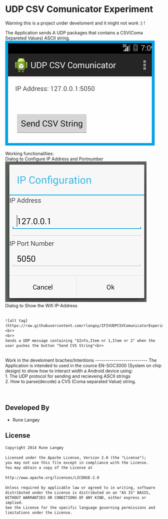 UDP CSV Comunicator Experiment
===============================
Warning this is a project under develoment and it might not work :) !

The Application sends A UDP packages that contains a CSV(Coma Separeted Values) ASCII string. <br>
![alt tag](https://raw.githubusercontent.com/rlangoy/IFIVUDPCSVComunicatorExperiment/AlphaDev/doc/Images/MainActivity.PNG)

Working functionalities:<br>
    Dialog to Configure IP Address and Portnumber<br>
    ![alt tag](https://raw.githubusercontent.com/rlangoy/IFIVUDPCSVComunicatorExperiment/AlphaDev/doc/Images/IPAddressDialog.PNG)
    <br>
    Dialog to Show the Wifi IP-Address<br>
    <br>

    ![alt tag](https://raw.githubusercontent.com/rlangoy/IFIVUDPCSVComunicatorExperiment/AlphaDev/doc/Images/SendButton.PNG)
    <br>
    <br>
    Sends a UDP message containing "$Info,Item nr 1,Item nr 2" when the user pushes the button "Send CVS String"<br>

<br>
Work in the develoment braches/Intentions
--------------------------
The Application is intended to used in the cource EN-SOC3000 (System on chip design) to show how to interact
 width a Android device using:<br>
     1. The UDP protocol for sending and recieveing ASCII strings<br>
     2. How to parse(decode) a CVS (Coma separated Value) string.<br>
     <br>
     <br>

Developed By
------------
* Rune Langøy

License
-------

    Copyright 2014 Rune Langøy

    Licensed under the Apache License, Version 2.0 (the "License");
    you may not use this file except in compliance with the License.
    You may obtain a copy of the License at

    http://www.apache.org/licenses/LICENSE-2.0

    Unless required by applicable law or agreed to in writing, software
    distributed under the License is distributed on an "AS IS" BASIS,
    WITHOUT WARRANTIES OR CONDITIONS OF ANY KIND, either express or implied.
    See the License for the specific language governing permissions and
    limitations under the License.